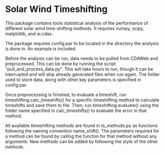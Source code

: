 # Solar Wind Timeshifting


This package contains tools statistical analysis of the performance of different solar wind time-shifting methods. It requires numpy, scipy, matplotlib, and ai.cdas. 

The package requires config.par to be located in the directory the analysis is done in. An example is included.

Before the analysis can be run, data needs to be pulled from CDAWeb and preprocessed. This can be done by running the script "pull_and_process_data.py". This will take hours to run, though it can be interrupted and will skip already generated files when run again. The folder used to store data, along with other key parameters is specified in config.par.

Once preprocessing is finished, to evaluate a timeshift, run timeshifting.calc_timeshifts() for a specific timeshifting method to calculate timeshifts and save them to file. Then, run timeshifting.evaluate() using the folder name specified in calc_timeshifts() to evaluate the error in that method.

All available timeshifting methods are found in ts_methods.py as functions following the naming convention name_shift(). The parameters required for a method can be found by calling the functon for that method without any arguments. New methods can be added by following the style of the other methods. 
